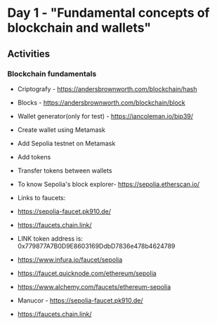 # Day 1 - "Fundamental concepts of blockchain and wallets"

## Activities

### Blockchain fundamentals
- Criptografy - https://andersbrownworth.com/blockchain/hash
- Blocks - https://andersbrownworth.com/blockchain/block
- Wallet generator(only for test) - https://iancoleman.io/bip39/
- Create wallet using Metamask
- Add Sepolia testnet on Metamask
- Add tokens
- Transfer tokens between wallets
- To know Sepolia's block explorer- https://sepolia.etherscan.io/


- Links to faucets:
- https://sepolia-faucet.pk910.de/
- https://faucets.chain.link/
- LINK token address is: 0x779877A7B0D9E8603169DdbD7836e478b4624789
- https://www.infura.io/faucet/sepolia
- https://faucet.quicknode.com/ethereum/sepolia
- https://www.alchemy.com/faucets/ethereum-sepolia
- Manucor - https://sepolia-faucet.pk910.de/
- https://faucets.chain.link/
